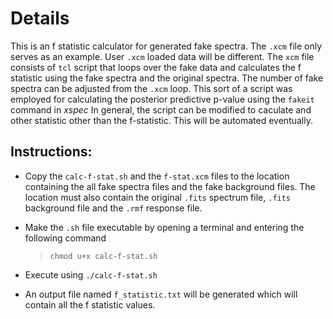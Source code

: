 # Details

This is an f statistic calculator for generated fake spectra. The `.xcm` file only serves as an example. User `.xcm` loaded data will be different. The `xcm` file consists of `tcl` script that loops over the fake data and calculates the f statistic using the fake spectra and the original spectra. The number of fake spectra can be adjusted from the `.xcm` loop. 
This sort of a script was employed for calculating the posterior predictive p-value using the `fakeit` command in *xspec*
In general, the script can be modified to caculate and other statistic other than the f-statistic. This will be automated eventually.

## Instructions:

- Copy the `calc-f-stat.sh` and the `f-stat.xcm` files to the location containing the all fake spectra files and the fake background files. The location must also contain the original `.fits` spectrum file, `.fits` background file and the `.rmf` response file.
- Make the `.sh` file executable by opening a terminal and entering the following command
  
  > ```console
  > chmod u+x calc-f-stat.sh
  > ```
- Execute using `./calc-f-stat.sh`
- An output file named `f_statistic.txt` will be generated which will contain all the f statistic values.

